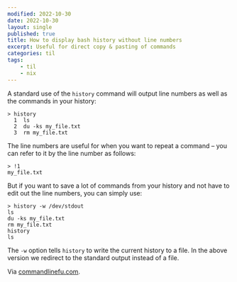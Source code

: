 ```yaml
---
modified: 2022-10-30
date: 2022-10-30
layout: single
published: true
title: How to display bash history without line numbers
excerpt: Useful for direct copy & pasting of commands
categories: til
tags:
    - til
    - nix
---
```


A standard use of the `history` command will output line numbers as well as the commands in your history:

```shell
> history
  1  ls
  2  du -ks my_file.txt
  3  rm my_file.txt
```

The line numbers are useful for when you want to repeat a command – you can refer to it by the line number as follows:

```shell
> !1
my_file.txt
```

But if you want to save a lot of commands from your history and not have to edit out the line numbers, you can simply use:

```shell
> history -w /dev/stdout
ls
du -ks my_file.txt
rm my_file.txt
history
ls
```

The `-w` option tells `history` to write the current history to a file. In the above version we redirect to the standard output instead of a file.

Via [commandlinefu.com](https://www.commandlinefu.com/commands/view/27907/how-to-display-bash-history-without-line-numbers).
